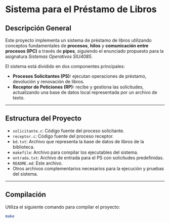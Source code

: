 # Sistema para el Préstamo de Libros

## Descripción General

Este proyecto implementa un sistema de préstamo de libros utilizando conceptos fundamentales de **procesos**, **hilos** y **comunicación entre procesos (IPC)** a través de **pipes**, siguiendo el enunciado propuesto para la asignatura *Sistemas Operativos SIU4085*.

El sistema está dividido en dos componentes principales:

- **Procesos Solicitantes (PS):** ejecutan operaciones de préstamo, devolución y renovación de libros.
- **Receptor de Peticiones (RP):** recibe y gestiona las solicitudes, actualizando una base de datos local representada por un archivo de texto.

---

## Estructura del Proyecto

- `solicitante.c`: Código fuente del proceso solicitante.
- `receptor.c`: Código fuente del proceso receptor.
- `bd.txt`: Archivo que representa la base de datos de libros de la biblioteca.
- `makefile`: Archivo para compilar los ejecutables del sistema.
- `entrada.txt`: Archivo de entrada para el PS con solicitudes predefinidas.
- `README.md`: Este archivo.
- Otros archivos complementarios necesarios para la ejecución y pruebas del sistema.

---

## Compilación

Utiliza el siguiente comando para compilar el proyecto:

```bash
make
